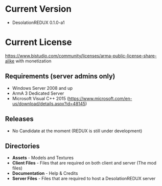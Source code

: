 
Current Version
==================================
 - DesolationREDUX 0.1.0-a1
 
 Current License
=================================
https://www.bistudio.com/community/licenses/arma-public-license-share-alike with monetization

Requirements (server admins only)
------------

 - Windows Server 2008 and up
 - ArmA 3 Dedicated Server
 - Microsoft Visual C++ 2015 (https://www.microsoft.com/en-us/download/details.aspx?id=48145)
 
Releases
--------
 - No Candidate at the moment (REDUX is still under development)


Directories
-----------

 - **Assets** - Models and Textures
 - **Client Files** - Files that are required on both client and server (The mod files)
 - **Documentation** - Help & Credits
 - **Server Files** - Files that are required to host a DesolationREDUX server
